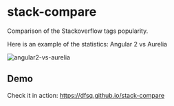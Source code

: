 # stack-compare

Comparison of the Stackoverflow tags popularity.

Here is an example of the statistics: Angular 2 vs Aurelia

![angular2-vs-aurelia](http://dfsq.info/files/angular2-vs-aurelia-stats.png)

## Demo

Check it in action: https://dfsq.github.io/stack-compare
